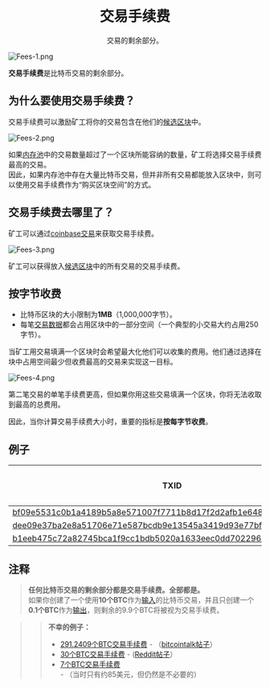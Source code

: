 # <center>交易手续费</center>
<center>交易的剩余部分。</center>

![Fees-1.png](img/Fees-1-svg.png)

**交易手续费**是比特币交易的剩余部分。

## 为什么要使用交易手续费？
交易手续费可以激励矿工将你的交易包含在他们的[候选区块](../../Node/Candidate%20Block/Candidate%20Block.md)中。

![Fees-2.png](img/Fees-2-svg.png)

如果[内存池](../../Node/Memory%20Pool/Memory%20Pool.md)中的交易数量超过了一个区块所能容纳的数量，矿工将选择交易手续费最高的交易。  
因此，如果内存池中存在大量比特币交易，但并非所有交易都能放入区块中，则可以使用交易手续费作为“购买区块空间”的方式。

## 交易手续费去哪里了？

矿工可以通过[coinbase交易](../Coinbase%20Transaction/Coinbase%20Transaction.md)来获取交易手续费。

![Fees-3.png](img/Fees-3-svg.png)

矿工可以获得放入[候选区块](../../Node/Candidate%20Block/Candidate%20Block.md)中的所有交易的交易手续费。

## 按字节收费

* 比特币区块的大小限制为**1MB**（1,000,000字节）。
* 每笔[交易数据](../Transaction%20Data/Transaction%20Data.md)都会占用区块中的一部分空间（一个典型的小交易大约占用250字节）。

当矿工用交易填满一个区块时会希望最大化他们可以收集的费用。他们通过选择在块中占用空间最少但收费最高的交易来实现这一目标。

![Fees-4.png](img/Fees-4-svg.png)

第二笔交易的单笔手续费更高，但如果你用这些交易填满一个区块，你将无法收取到最高的总费用。

因此，当你计算交易手续费大小时，重要的指标是**按每字节收费**。

## 例子
|TXID|费用（BTC）|大小（字节）|费用/字节|
|---|---|---|---|
|[bf09e5531c0b1a4189b5a8e571007f7711b8d17f2d2afb1e6489bfa377e18542](https://learnmeabitcoin.com/explorer/transaction/bf09e5531c0b1a4189b5a8e571007f7711b8d17f2d2afb1e6489bfa377e18542)|0.00067868|226|0.00000300|
|[dee09e37ba2e8a51706e71e587bcdb9e13545a3419d93e77bf4d6fcb48a19745](https://learnmeabitcoin.com/explorer/transaction/dee09e37ba2e8a51706e71e587bcdb9e13545a3419d93e77bf4d6fcb48a19745)|0.00229300|2,290|0.00000100|
|[b1eeb475c72a82745bca1f9cc1bdb5020a1633eec0dd7022962e2a4d162e7e05](https://learnmeabitcoin.com/explorer/transaction/b1eeb475c72a82745bca1f9cc1bdb5020a1633eec0dd7022962e2a4d162e7e05)|0.00011300|225|0.00000050|

## 注释
>**任何比特币交易的剩余部分都是交易手续费。全部都是。**  
如果你创建了一个使用**10个BTC**作为[输入](../Transaction/Transaction%20Data/Input/input.md)的比特币交易，并且只创建一个**0.1个BTC**作为[输出](../Transaction%20Data/output/output.md)，则剩余的9.9个BTC将被视为交易手续费。

>>**不幸的例子：**
>>* [291.2409个BTC交易手续费](https://learnmeabitcoin.com/explorer/transaction/cc455ae816e6cdafdb58d54e35d4f46d860047458eacf1c7405dc634631c570d) - （[bitcointalk帖子](https://bitcointalk.org/index.php?topic=1451924.0)）
>>* [30个BTC交易手续费](https://learnmeabitcoin.com/explorer/transaction/7e8fce9686572d8308d8c40fa3cb96fdbf96c0787c147d3159c893fd560aabc7) - ([Reddit帖子](https://www.reddit.com/r/Bitcoin/comments/1eh57i/messed_up_transaction_feeplease_help/)）
>>* [7个BTC交易手续费](https://learnmeabitcoin.com/explorer/transaction/891af6431550ece772e2e2ebee13e856b971402763533babb2c49475ec260445) - （当时只有约85美元，但仍然是不必要的）